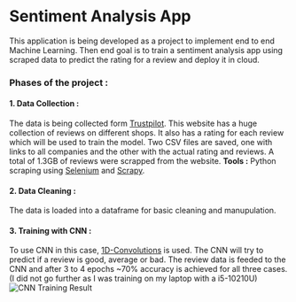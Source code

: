 # Sentiment Analysis App 
This application is being developed as a project to implement end to end Machine Learning. Then end goal is to train a sentiment analysis app using scraped data to predict the rating for a review and deploy it in cloud. 

### Phases of the project :
#### 1. Data Collection : 
The data is being collected form [Trustpilot](https://www.trustpilot.com/). This website has a huge collection of reviews on different shops. It also has a rating for each review which will be used to train the model. Two CSV files are saved, one with links to all companies and the other with the actual rating and reviews. A total of 1.3GB of reviews were scrapped from the website.
**Tools :** Python scraping using [Selenium](https://selenium-python.readthedocs.io/) and [Scrapy](https://scrapy.org/).
#### 2. Data Cleaning :
The data is loaded into a dataframe for basic cleaning and manupulation.
#### 3. Training with CNN :
To use CNN in this case, [1D-Convolutions](https://towardsdatascience.com/understanding-1d-and-3d-convolution-neural-network-keras-9d8f76e29610) is used. The CNN will try to predict if a review is good, average or bad. The review data is feeded to the CNN and after 3 to 4 epochs ~70% accuracy is achieved for all three cases. (I did not go further as I was training on my laptop with a i5-10210U)
![CNN Training Result](https://github.com/abhi094/SentimentAnalysis-Project/blob/master/src/training/Annotation%202020-07-30%20143806.png)
